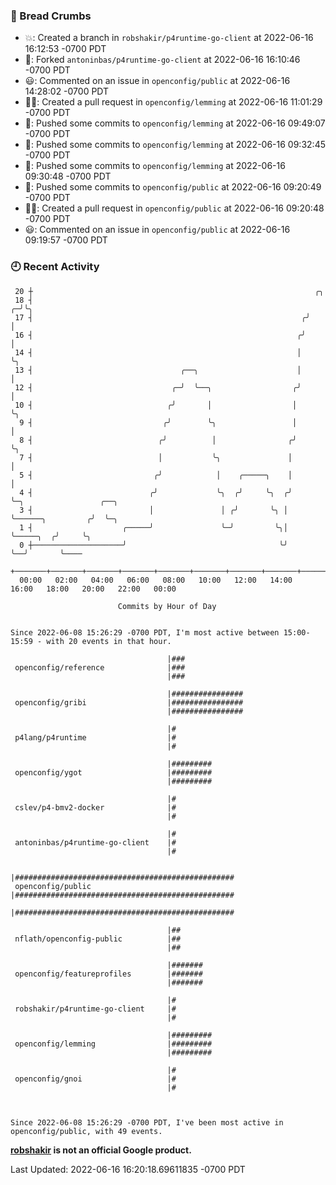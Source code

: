 ### 🍞 Bread Crumbs

 * 💥: Created a branch in `robshakir/p4runtime-go-client` at 2022-06-16 16:12:53 -0700 PDT
 * 🍴: Forked `antoninbas/p4runtime-go-client` at 2022-06-16 16:10:46 -0700 PDT
 * 😃: Commented on an issue in `openconfig/public` at 2022-06-16 14:28:02 -0700 PDT
 * ✍🏼: Created a pull request in `openconfig/lemming` at 2022-06-16 11:01:29 -0700 PDT
 * 🚢: Pushed some commits to `openconfig/lemming` at 2022-06-16 09:49:07 -0700 PDT
 * 🚢: Pushed some commits to `openconfig/lemming` at 2022-06-16 09:32:45 -0700 PDT
 * 🚢: Pushed some commits to `openconfig/lemming` at 2022-06-16 09:30:48 -0700 PDT
 * 🚢: Pushed some commits to `openconfig/public` at 2022-06-16 09:20:49 -0700 PDT
 * ✍🏼: Created a pull request in `openconfig/public` at 2022-06-16 09:20:48 -0700 PDT
 * 😃: Commented on an issue in `openconfig/public` at 2022-06-16 09:19:57 -0700 PDT

### 🕘 Recent Activity
```
 20 ┼                                                               ╭╮
 18 ┤                                                             ╭─╯╰╮
 17 ┤                                                            ╭╯   │
 16 ┤                                                           ╭╯    │
 14 ┤                                                           │     ╰╮
 13 ┤                                 ╭──╮                      │      │
 12 ┤                               ╭─╯  ╰──╮                  ╭╯      │
 10 ┤                              ╭╯       │                  │       ╰╮
  9 ┤                             ╭╯        ╰╮                 │        │
  8 ┤                            ╭╯          │                ╭╯        ╰╮
  7 ┤                            │           ╰╮               │          │
  5 ┤                           ╭╯            │    ╭─────╮    │          │
  4 ┤                          ╭╯             ╰╮  ╭╯     ╰╮  ╭╯          ╰─╮                 ╭──╮
  3 ┤                          │               │ ╭╯       ╰╮ │             ╰──────╮         ╭╯  ╰─╮
  1 ┤                    ╭─────╯               ╰─╯         ╰╮│                    ╰─────╮  ╭╯     ╰╮
  0 ┼────────────────────╯                                  ╰╯                          ╰──╯       ╰────
    +───────+───────+───────+───────+───────+───────+───────+───────+───────+───────+───────+───────+────
  00:00   02:00   04:00   06:00   08:00   10:00   12:00   14:00   16:00   18:00   20:00   22:00   00:00   

						Commits by Hour of Day


Since 2022-06-08 15:26:29 -0700 PDT, I'm most active between 15:00-15:59 - with 20 events in that hour.

```



```
                                   |###
 openconfig/reference              |###
                                   |###

                                   |################
 openconfig/gribi                  |################
                                   |################

                                   |#
 p4lang/p4runtime                  |#
                                   |#

                                   |#########
 openconfig/ygot                   |#########
                                   |#########

                                   |#
 cslev/p4-bmv2-docker              |#
                                   |#

                                   |#
 antoninbas/p4runtime-go-client    |#
                                   |#

                                   |#################################################
 openconfig/public                 |#################################################
                                   |#################################################

                                   |##
 nflath/openconfig-public          |##
                                   |##

                                   |#######
 openconfig/featureprofiles        |#######
                                   |#######

                                   |#
 robshakir/p4runtime-go-client     |#
                                   |#

                                   |#########
 openconfig/lemming                |#########
                                   |#########

                                   |#
 openconfig/gnoi                   |#
                                   |#



Since 2022-06-08 15:26:29 -0700 PDT, I've been most active in openconfig/public, with 49 events.

```
**[robshakir](mailto:robjs@google.com) is not an official Google product.**  


Last Updated: 2022-06-16 16:20:18.69611835 -0700 PDT
